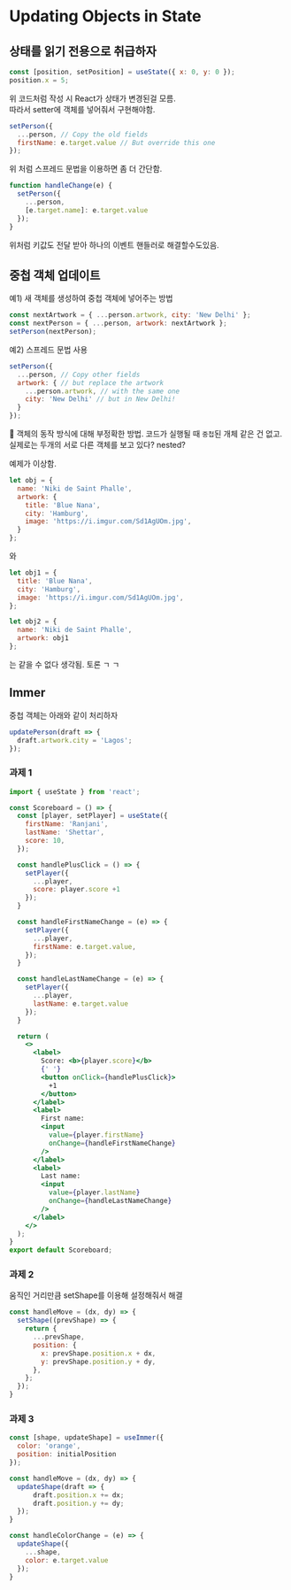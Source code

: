 # Updating Objects in State

## 상태를 읽기 전용으로 취급하자
```jsx
const [position, setPosition] = useState({ x: 0, y: 0 });
position.x = 5;
```
위 코드처럼 작성 시 React가 상태가 변경된걸 모름.  
따라서 setter에 객체를 넣어줘서 구현해야함.  
```jsx
setPerson({
  ...person, // Copy the old fields
  firstName: e.target.value // But override this one
});
```
위 처럼 스프레드 문법을 이용하면 좀 더 간단함.  

```jsx
function handleChange(e) {
  setPerson({
    ...person,
    [e.target.name]: e.target.value
  });
}
```
위처럼 키값도 전달 받아 하나의 이벤트 핸들러로 해결할수도있음.  

## 중첩 객체 업데이트
예1) 새 객체를 생성하여 중첩 객체에 넣어주는 방법
```jsx
const nextArtwork = { ...person.artwork, city: 'New Delhi' };
const nextPerson = { ...person, artwork: nextArtwork };
setPerson(nextPerson);
```

예2) 스프레드 문법 사용
```jsx
setPerson({
  ...person, // Copy other fields
  artwork: { // but replace the artwork
    ...person.artwork, // with the same one
    city: 'New Delhi' // but in New Delhi!
  }
});
```

🤔 객체의 동작 방식에 대해 부정확한 방법. 코드가 실행될 때 `중첩`된 개체 같은 건 없고. 실제로는 두개의 서로 다른 객체를 보고 있다? nested?  

예제가 이상함.
```jsx
let obj = {
  name: 'Niki de Saint Phalle',
  artwork: {
    title: 'Blue Nana',
    city: 'Hamburg',
    image: 'https://i.imgur.com/Sd1AgUOm.jpg',
  }
};
```
와
```jsx
let obj1 = {
  title: 'Blue Nana',
  city: 'Hamburg',
  image: 'https://i.imgur.com/Sd1AgUOm.jpg',
};

let obj2 = {
  name: 'Niki de Saint Phalle',
  artwork: obj1
};
```
는 같을 수 없다 생각됨. 토론 ㄱ ㄱ 

## Immer
중첩 객체는 아래와 같이 처리하자
```jsx
updatePerson(draft => {
  draft.artwork.city = 'Lagos';
});
```

### 과제 1
```jsx
import { useState } from 'react';

const Scoreboard = () => {
  const [player, setPlayer] = useState({
    firstName: 'Ranjani',
    lastName: 'Shettar',
    score: 10,
  });

  const handlePlusClick = () => {
    setPlayer({
      ...player,
      score: player.score +1
    });
  }

  const handleFirstNameChange = (e) => {
    setPlayer({
      ...player,
      firstName: e.target.value,
    });
  }

  const handleLastNameChange = (e) => {
    setPlayer({
      ...player,
      lastName: e.target.value
    });
  }

  return (
    <>
      <label>
        Score: <b>{player.score}</b>
        {' '}
        <button onClick={handlePlusClick}>
          +1
        </button>
      </label>
      <label>
        First name:
        <input
          value={player.firstName}
          onChange={handleFirstNameChange}
        />
      </label>
      <label>
        Last name:
        <input
          value={player.lastName}
          onChange={handleLastNameChange}
        />
      </label>
    </>
  );
}
export default Scoreboard;
```

### 과제 2
움직인 거리만큼 setShape를 이용해 설정해줘서 해결
```jsx
const handleMove = (dx, dy) => {
  setShape((prevShape) => {
    return {
      ...prevShape,
      position: {
        x: prevShape.position.x + dx,
        y: prevShape.position.y + dy,
      },
    };
  });
}
```

### 과제 3
```jsx
const [shape, updateShape] = useImmer({
  color: 'orange',
  position: initialPosition
});

const handleMove = (dx, dy) => {
  updateShape(draft => {
      draft.position.x += dx;
      draft.position.y += dy;
  });
}

const handleColorChange = (e) => {
  updateShape({
    ...shape,
    color: e.target.value
  });
}
```